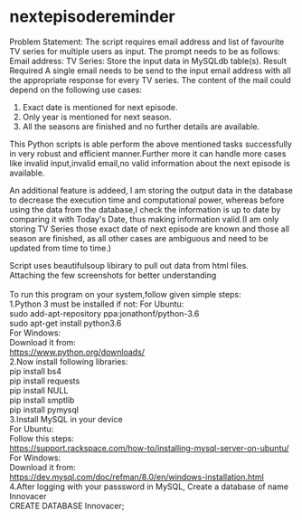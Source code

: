 # nextepisodereminder
Problem Statement:
The script requires email address and list of favourite TV series for multiple
users as input. The prompt needs to be as follows:
Email address:
TV Series:
Store the input data in MySQLdb table(s).
Result Required
A single email needs to be send to the input email address with all the
appropriate response for every TV series. The content of the mail could
depend on the following use cases:
1. Exact date is mentioned for next episode.
2. Only year is mentioned for next season.
3. All the seasons are finished and no further details are available.
 
This Python scripts is able perform the above mentioned tasks successfully in very robust and efficient manner.Further more it can handle more cases like invalid input,invalid email,no valid information about the next episode is available.

An additional feature is addeed, I am storing the output data in the database to decrease the execution time and computational power, whereas before using the data from the database,I check the information is up to date by comparing it with Today's Date, thus making information valid.(I am only storing TV Series those exact date of next episode are known and those all season are finished, as all other cases are ambiguous and need to be updated from time to time.)

Script uses beautifulsoup libirary to pull out data from html files. 
<br>
Attaching the few screenshots for better understanding
<br>
<br>
To run this program on your system,follow given simple steps:
<br>
1.Python 3 must be installed if not:
      For Ubuntu:<br>
      sudo add-apt-repository ppa:jonathonf/python-3.6<br>
      sudo apt-get install python3.6<br>
      For Windows:<br>
      Download it from:<br>
      https://www.python.org/downloads/ <br>
 2.Now install following libraries:<br>
      pip install bs4<br>
      pip install requests<br>
      pip install NULL<br>
      pip install smptlib<br>
      pip install pymysql<br>
3.Install MySQL in your device<br> 
      For Ubuntu:<br>
      Follow this steps:<br>
      https://support.rackspace.com/how-to/installing-mysql-server-on-ubuntu/  <br>
      For Windows:<br>
      Download it from:<br>
      https://dev.mysql.com/doc/refman/8.0/en/windows-installation.html<br>
 4.After logging with your passsword in MySQL, Create a database of name Innovacer<br>
      CREATE DATABASE Innovacer;<br>

